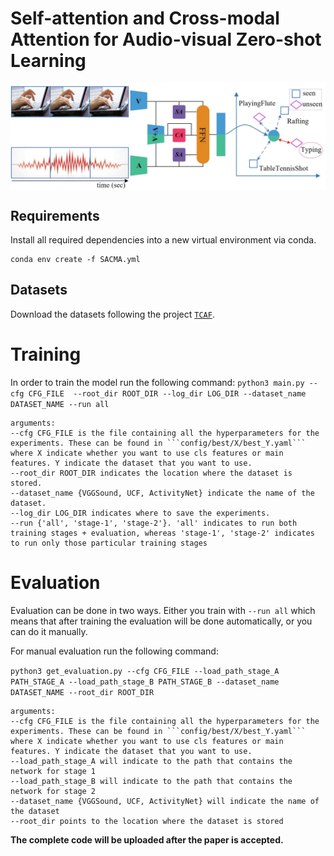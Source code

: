  # Self-attention and Cross-modal Attention for Audio-visual Zero-shot Learning

<p align="center">
  <img src="img/introduction.jpg"alt="" align=center />
</p>

## Requirements
Install all required dependencies into a new virtual environment via conda.
```shell
conda env create -f SACMA.yml
```

## Datasets 
 Download the datasets following the project [```TCAF```](https://github.com/ExplainableML/TCAF-GZSL).


# Training
In order to train the model run the following command:
```python3 main.py --cfg CFG_FILE  --root_dir ROOT_DIR --log_dir LOG_DIR --dataset_name DATASET_NAME --run all```

```
arguments:
--cfg CFG_FILE is the file containing all the hyperparameters for the experiments. These can be found in ```config/best/X/best_Y.yaml``` where X indicate whether you want to use cls features or main features. Y indicate the dataset that you want to use.
--root_dir ROOT_DIR indicates the location where the dataset is stored.
--dataset_name {VGGSound, UCF, ActivityNet} indicate the name of the dataset.
--log_dir LOG_DIR indicates where to save the experiments.
--run {'all', 'stage-1', 'stage-2'}. 'all' indicates to run both training stages + evaluation, whereas 'stage-1', 'stage-2' indicates to run only those particular training stages
```

# Evaluation

Evaluation can be done in two ways. Either you train with ```--run all``` which means that after training the evaluation will be done automatically, or you can do it manually.

For manual evaluation run the following command:

```python3 get_evaluation.py --cfg CFG_FILE --load_path_stage_A PATH_STAGE_A --load_path_stage_B PATH_STAGE_B --dataset_name DATASET_NAME --root_dir ROOT_DIR```

```
arguments:
--cfg CFG_FILE is the file containing all the hyperparameters for the experiments. These can be found in ```config/best/X/best_Y.yaml``` where X indicate whether you want to use cls features or main features. Y indicate the dataset that you want to use.
--load_path_stage_A will indicate to the path that contains the network for stage 1
--load_path_stage_B will indicate to the path that contains the network for stage 2
--dataset_name {VGGSound, UCF, ActivityNet} will indicate the name of the dataset
--root_dir points to the location where the dataset is stored
```

**The complete code will be uploaded after the paper is accepted.**